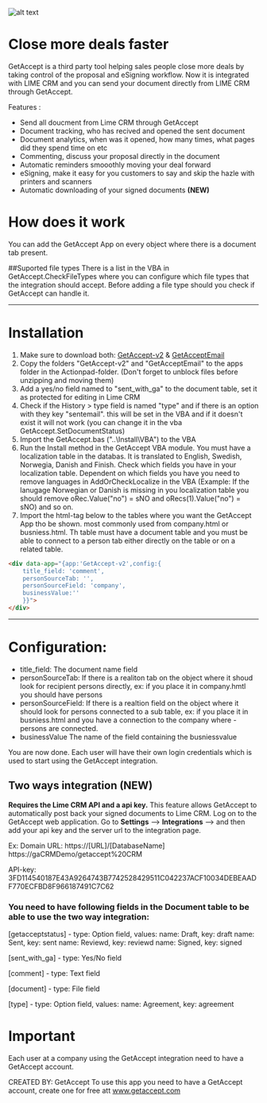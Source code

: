 ![alt text](https://www.getaccept.com/assets/img/GetAccept_Logo_Grey_Web.png "Logo Title Text 1")

# Close more deals faster
GetAccept is a third party tool helping sales people close more deals by taking control of the proposal and eSigning workflow. Now it is integrated with LIME CRM and you can send your document directly from LIME CRM through GetAccept. 

Features :
- Send all doucment from Lime CRM through GetAccept
- Document tracking, who has recived and opened the sent document
- Document analytics, when was it opened, how many times, what pages did they spend time on etc
- Commenting, discuss your proposal directly in the document
- Automatic reminders smooothly moving your deal forward
- eSigning, make it easy for you customers to say and skip the hazle with printers and scanners
- Automatic downloading of your signed documents **(NEW)**

# How does it work
You can add the GetAccept App on every object where there is a document tab present. 

##Suported file types 
There is a list in the VBA in GetAccept.CheckFileTypes where you can configure which file types that the integration should accept. Before adding a file type should you check if GetAccept can handle it. 

----------

# Installation
1. Make sure to download both: 
	[GetAccept-v2](https://github.com/getaccept/limecrm/tree/master/GetAccept-v2)
	& 
	[GetAcceptEmail](https://github.com/getaccept/limecrm/tree/master/GetAcceptEmail)
2. Copy the folders "GetAccept-v2" and "GetAcceptEmail" to the apps folder in the Actionpad-folder. (Don't forget to unblock files before unzipping and moving them)
3. Add a yes/no field named to "sent_with_ga" to the document table, set it as protected for editing in Lime CRM
4. Check if the History > type field is named "type" and if there is an option with they key "sentemail". this will be set in the VBA and if it doesn't exist it will not work (you can change it in the vba GetAccept.SetDocumentStatus)
5. Import the GetAccept.bas ("..\Install\VBA") to the VBA
6. Run the Install method in the GetAccept VBA module. You must have a localization table in the databas. It is  translated to English, Swedish, Norwegia, Danish and Finish. Check which fields you have in your localization table. Dependent on which fields you have you need to remove languages in AddOrCheckLocalize in the VBA (Example: If the lanugage Norwegian or Danish is missing in you localization table you should remove oRec.Value("no") = sNO and oRecs(1).Value("no") = sNO) and so on.
7. Import the html-tag below to the tables where you want the GetAccept App tho be shown. most commonly used from company.html or busniess.html. Th table must have a document table and you must be able to connect to a person tab either directly on the table or on a related table.

``` html
<div data-app="{app:'GetAccept-v2',config:{
	title_field: 'comment', 
	personSourceTab: '', 	
	personSourceField: 'company',
	businessValue:''  
	}}">
</div>
```

---------

# Configuration:
- title_field: The document name field
- personSourceTab: If there is a realiton tab on the object where it shoud look for recipient persons directly, ex: if you place it in company.hmtl you should have persons
- personSourceField: If there is a realtion field on the object where it should look for persons connected to a sub table, ex: if you place it in busniess.html and you have a connection to the company where - persons are connected. 
- businessValue The name of the field containing the busniessvalue

You are now done. Each user will have their own login credentials which is used to start using the GetAccept integration.

## Two ways integration (NEW)
__Requires the Lime CRM API and a api key.__
This feature allows GetAccept to automatically post back your signed documents to Lime CRM.
Log on to the GetAccept web application. Go to **Settings** --> **Integrations** --> and then add your api key and the server url to the integration page. 

Ex: Domain URL: https://[URL]/[DatabaseName]
		https://gaCRMDemo/getaccept%20CRM
		
API-key: 3FD114540187E43A9264743B7742528429511C042237ACF10034DEBEAADF770ECFBD8F966187491C7C62


### You need to have following fields in the Document table to be able to use the two way integration: 
[getacceptstatus] - type: Option field, 
	values: 
		name: Draft, key: draft
		name: Sent, key: sent
		name: Reviewd, key: reviewd
		name: Signed, key: signed
	
[sent_with_ga] - type: Yes/No field

[comment] - type: Text field

[document] - type: File field

[type] - type: Option field,
	values: 
		name: Agreement, key: agreement

	
# Important
Each user at a company using the GetAccept integration need to have a GetAccept account.



CREATED BY: GetAccept
To use this app you need to have a GetAccept account, create one for free att www.getaccept.com 
